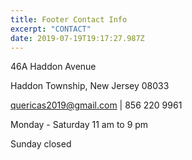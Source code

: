```yaml
---
title: Footer Contact Info
excerpt: "CONTACT"
date: 2019-07-19T19:17:27.987Z
---
```


46A Haddon Avenue  
  
Haddon Township, New Jersey 08033  
  
quericas2019@gmail.com | 856 220 9961  
  
Monday - Saturday 11 am to 9 pm  
  
Sunday closed
